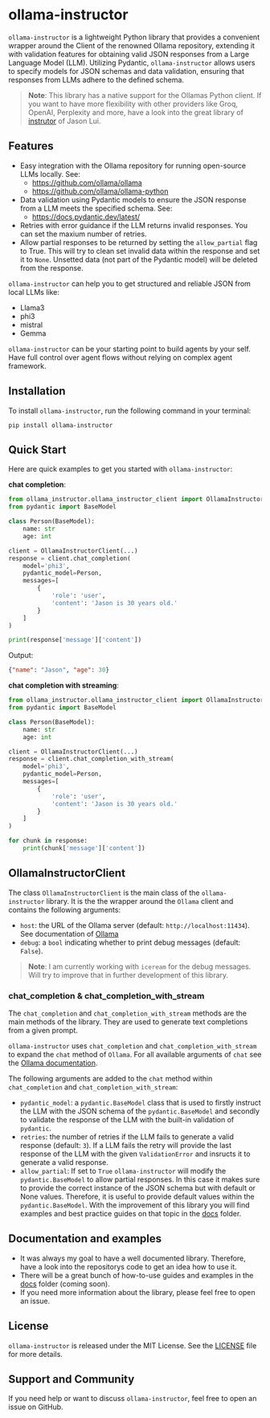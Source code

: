 # ollama-instructor

`ollama-instructor` is a lightweight Python library that provides a convenient wrapper around the Client of the renowned Ollama repository, extending it with validation features for obtaining valid JSON responses from a Large Language Model (LLM). Utilizing Pydantic, `ollama-instructor` allows users to specify models for JSON schemas and data validation, ensuring that responses from LLMs adhere to the defined schema.

> **Note**: This library has a native support for the Ollamas Python client. If you want to have more flexibility with other providers like Groq, OpenAI, Perplexity and more, have a look into the great library of [instrutor](https://github.com/jxnl/instructor) of Jason Lui.


## Features

- Easy integration with the Ollama repository for running open-source LLMs locally. See: 
    - https://github.com/ollama/ollama
    - https://github.com/ollama/ollama-python
- Data validation using Pydantic models to ensure the JSON response from a LLM meets the specified schema. See:
    - https://docs.pydantic.dev/latest/
- Retries with error guidance if the LLM returns invalid responses. You can set the maxium number of retries.
- Allow partial responses to be returned by setting the `allow_partial` flag to True. This will try to clean set invalid data within the response and set it to `None`. Unsetted data (not part of the Pydantic model) will be deleted from the response.

`ollama-instructor` can help you to get structured and reliable JSON from local LLMs like:
- Llama3
- phi3
- mistral
- Gemma

`ollama-instructor` can be your starting point to build agents by your self. Have full control over agent flows without relying on complex agent framework.


## Installation

To install `ollama-instructor`, run the following command in your terminal:

```
pip install ollama-instructor
```


## Quick Start

Here are quick examples to get you started with `ollama-instructor`:

**chat completion**:
```python
from ollama_instructor.ollama_instructor_client import OllamaInstructorClient
from pydantic import BaseModel

class Person(BaseModel):
    name: str
    age: int

client = OllamaInstructorClient(...)
response = client.chat_completion(
    model='phi3', 
    pydantic_model=Person, 
    messages=[
        {
            'role': 'user',
            'content': 'Jason is 30 years old.'
        }
    ]
)

print(response['message']['content'])
```
Output:
```json
{"name": "Jason", "age": 30}
```

**chat completion with streaming**:
```python
from ollama_instructor.ollama_instructor_client import OllamaInstructorClient
from pydantic import BaseModel

class Person(BaseModel):
    name: str
    age: int

client = OllamaInstructorClient(...)
response = client.chat_completion_with_stream(
    model='phi3', 
    pydantic_model=Person, 
    messages=[
        {
            'role': 'user',
            'content': 'Jason is 30 years old.'
        }
    ]
)

for chunk in response:
    print(chunk['message']['content'])
```

## OllamaInstructorClient

The class `OllamaInstructorClient` is the main class of the `ollama-instructor` library. It is the the wrapper around the `Ollama` client and contains the following arguments:
- `host`: the URL of the Ollama server (default: `http://localhost:11434`). See documentation of [Ollama](https://github.com/ollama/ollama)
- `debug`: a `bool` indicating whether to print debug messages (default: `False`). 

> **Note**: I am currently working with `iceream` for the debug messages. Will try to improve that in further development of this library.

### chat_completion & chat_completion_with_stream

The `chat_completion` and `chat_completion_with_stream` methods are the main methods of the library. They are used to generate text completions from a given prompt.

`ollama-instructor` uses `chat_completion` and `chat_completion_with_stream` to expand the `chat` method of `Ollama`. For all available arguments of `chat` see the [Ollama documentation](https://github.com/ollama/ollama).

The following arguments are added to the `chat` method within `chat_completion` and `chat_completion_with_stream`:
- `pydantic_model`: a `pydantic.BaseModel` class that is used to firstly instruct the LLM with the JSON schema of the `pydantic.BaseModel` and secondly to validate the response of the LLM with the built-in validation of `pydantic`.
- `retries`: the number of retries if the LLM fails to generate a valid response (default: `3`). If a LLM fails the retry will provide the last response of the LLM with the given `ValidationError` and insructs it to generate a valid response.
- `allow_partial`: If set to `True` `ollama-instructor` will modify the `pydantic.BaseModel` to allow partial responses. In this case it makes sure to provide the correct instance of the JSON schema but with default or None values. Therefore, it is useful to provide default values within the `pydantic.BaseModel`. With the improvement of this library you will find examples and best practice guides on that topic in the [docs](/docs/) folder.


## Documentation and examples
- It was always my goal to have a well documented library. Therefore, have a look into the repositorys code to get an idea how to use it.
- There will be a great bunch of how-to-use guides and examples in the [docs](/docs/) folder (coming soon).
- If you need more information about the library, please feel free to open an issue.


## License

`ollama-instructor` is released under the MIT License. See the [LICENSE](LICENSE) file for more details.


## Support and Community

If you need help or want to discuss `ollama-instructor`, feel free to open an issue on GitHub.
